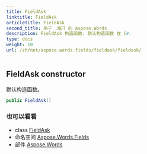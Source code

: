 ```yaml
---
title: FieldAsk
linktitle: FieldAsk
articleTitle: FieldAsk
second_title: 用于 .NET 的 Aspose.Words
description: FieldAsk 构造函数. 默认构造函数 在 C#.
type: docs
weight: 10
url: /zh/net/aspose.words.fields/fieldask/fieldask/
---
```

## FieldAsk constructor

默认构造函数。

```csharp
public FieldAsk()
```

### 也可以看看

* class [FieldAsk](../)
* 命名空间 [Aspose.Words.Fields](../../../aspose.words.fields/)
* 部件 [Aspose.Words](../../../)
